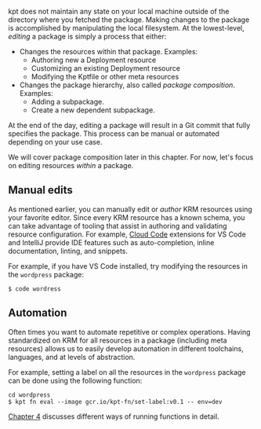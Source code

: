 kpt does not maintain any state on your local machine outside of the directory where you fetched the
package. Making changes to the package is accomplished by manipulating the local filesystem. At the
lowest-level, _editing_ a package is simply a process that either:

- Changes the resources within that package. Examples:
  - Authoring new a Deployment resource
  - Customizing an existing Deployment resource
  - Modifying the Kptfile or other meta resources
- Changes the package hierarchy, also called _package composition_. Examples:
  - Adding a subpackage.
  - Create a new dependent subpackage.

At the end of the day, editing a package will result in a Git commit that fully specifies
the package. This process can be manual or automated depending on your use case.

We will cover package composition later in this chapter. For now, let's focus on editing resources
_within_ a package.

## Manual edits

As mentioned earlier, you can manually edit or _author_ KRM resources using your favorite editor.
Since every KRM resource has a known schema, you can take advantage of tooling that assist in
authoring and validating resource configuration. For example, [Cloud Code] extensions for VS Code
and IntelliJ provide IDE features such as auto-completion, inline documentation, linting, and snippets.

For example, if you have VS Code installed, try modifying the resources in the `wordpress` package:

```shell
$ code wordress
```

## Automation

Often times you want to automate repetitive or complex operations. Having standardized on KRM for
all resources in a package (including meta resources) allows us to easily develop automation in
different toolchains, languages, and at levels of abstraction.

For example, setting a label on all the resources in the `wordpress` package can be done
using the following function:

```shell
cd wordpress
$ kpt fn eval --image gcr.io/kpt-fn/set-label:v0.1 -- env=dev
```

[Chapter 4] discusses different ways of running functions in detail.

[cloud code]: https://cloud.google.com/code
[chapter 4]: /book/04-using-functions/
